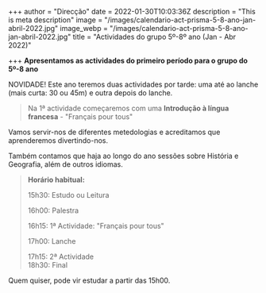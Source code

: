 +++
author = "Direcção"
date = 2022-01-30T10:03:36Z
description = "This is meta description"
image = "/images/calendario-act-prisma-5-8-ano-jan-abril-2022.jpg"
image_webp = "/images/calendario-act-prisma-5-8-ano-jan-abril-2022.jpg"
title = "Actividades do grupo 5º-8º ano (Jan - Abr 2022)"

+++
**Apresentamos as actividades do primeiro período para o grupo do 5º-8 ano**

NOVIDADE! Este ano teremos duas actividades por tarde: uma até ao lanche (mais curta: 30 ou 45m) e outra depois do lanche.

> Na 1ª actividade começaremos com uma **Introdução à língua francesa** - "Français pour tous" 

Vamos servir-nos de diferentes metedologias e acreditamos que aprenderemos divertindo-nos.

Também contamos que haja ao longo do ano sessões sobre História e Geografia, além de outros idiomas.

> **Horário habitual:**
>
> 15h30: Estudo ou Leitura
>
> 16h00: Palestra
>
> 16h15: 1ª Actividade: "Français pour tous"
>
> 17h00: Lanche
>
> 17h15: 2ª Actividade  
> 18h30: Final

Quem quiser, pode vir estudar a partir das 15h00.